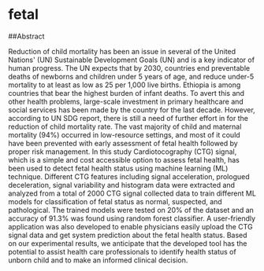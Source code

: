 # fetal
##Abstract

Reduction of child mortality has been an issue in several of the United Nations' (UN) Sustainable Development Goals (UN) and is a key indicator of human progress. The UN expects that by 2030, countries end preventable deaths of newborns and children under 5 years of age, and reduce under-5 mortality to at least as low as 25 per 1,000 live births. Ethiopia is among countries that bear the highest burden of infant deaths. To avert this and other health problems, large-scale investment in primary healthcare and social services has been made by the country for the last decade. However, according to UN SDG report, there is still a need of further effort in for the reduction of child mortality rate. The vast majority of child and maternal mortality (94%) occurred in low-resource settings, and most of it could have been prevented with early assessment of fetal health followed by proper risk management. 
In this study Cardiotocography (CTG) signal, which is a simple and cost accessible option to assess fetal health, has been used to detect fetal health status using machine learning (ML) technique. Different CTG features including signal acceleration, prologued deceleration, signal variability and histogram data were extracted and analyzed from a total of 2000 CTG signal collected data to train different ML models for classification of fetal status as normal, suspected, and pathological. The trained models were tested on 20% of the dataset and an accuracy of 91.3% was found using random forest classifier. A user-friendly application was also developed to enable physicians easily upload the CTG signal data and get system prediction about the fetal health status. Based on our experimental results, we anticipate that the developed tool has the potential to assist health care professionals to identify health status of unborn child and to make an informed clinical decision.
